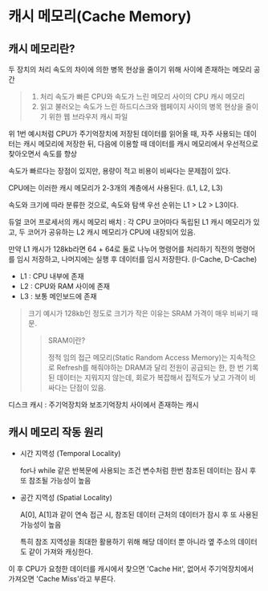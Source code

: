 # 캐시 메모리(Cache Memory)

## 캐시 메모리란?

두 장치의 처리 속도의 차이에 의한 병목 현상을 줄이기 위해 사이에 존재하는 메모리 공간

> 1. 처리 속도가 빠른 CPU와 속도가 느린 메모리 사이의 CPU 캐시 메모리
> 2. 읽고 불러오는 속도가 느린 하드디스크와 웹페이지 사이의 병목 현상을 줄이기 위한 웹 브라우저 캐시 파일



위 1번 예시처럼 CPU가 주기억장치에 저장된 데이터를 읽어올 때, 자주 사용되는 데이터는 캐시 메모리에 저장한 뒤, 다음에 이용할 때 데이터를 캐시 메모리에서 우선적으로 찾아오면서 속도를 향상

속도가 빠르다는 장점이 있지만, 용량이 적고 비용이 비싸다는 문제점이 있다.



CPU에는 이러한 캐시 메모리가 2-3개의 계층에서 사용된다. (L1, L2, L3)

속도와 크기에 따라 분류한 것으로, 속도와 탐색 우선 순위는 L1 > L2 > L3이다.



듀얼 코어 프로세서의 캐시 메모리 배치 : 각 CPU 코어마다 독립된 L1 캐시 메모리가 있고, 두 코어가 공유하는 L2 캐시 메모리가 CPU에 내장되어 있음.

만약 L1 캐시가 128kb라면 64 + 64로 둘로 나누어 명령어를 처리하기 직전의 명령어를 임시 저장하고, 나머지에는 실행 후 데이터를 임시 저장한다. (I-Cache, D-Cache)

- L1 : CPU 내부에 존재
- L2 : CPU와 RAM 사이에 존재
- L3 : 보통 메인보드에 존재

> 크기 예시가 128kb인 정도로 크기가 작은 이유는 SRAM 가격이 매우 비싸기 때문.
>
> > SRAM이란?
> >
> > 정적 임의 접근 메모리(Static Random Access Memory)는 지속적으로 Refresh를 해줘야하는 DRAM과 달리 전원이 공급되는 한, 한 번 기록된 데이터는 지워지지 않는데, 회로가 복잡해서 집적도가 낮고 가격이 비싸다는 단점이 있음.

디스크 캐시 : 주기억장치와 보조기억장치 사이에서 존재하는 캐시



## 캐시 메모리 작동 원리

- 시간 지역성 (Temporal Locality)

  for나 while 같은 반복문에 사용되는 조건 변수처럼 한번 참조된 데이터는 잠시 후 또 참조될 가능성이 높음

- 공간 지역성 (Spatial Locality)

  A[0], A[1]과 같이 연속 접근 시, 참조된 데이터 근처의 데이터가 잠시 후 또 사용된 가능성이 높음

  특히 참조 지역성을 최대한 활용하기 위해 해당 데이터 뿐 아니라 옆 주소의 데이터도 같이 가져와 캐싱한다.

이 후 CPU가 요청한 데이터를 캐시에서 찾으면 'Cache Hit', 없어서 주기억장치에서 가져오면 'Cache Miss'라고 부른다.